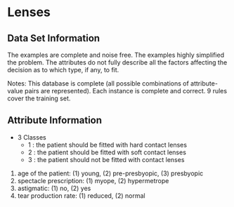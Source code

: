# Lenses

## Data Set Information
The examples are complete and noise free.
The examples highly simplified the problem.
The attributes do not fully describe all the factors affecting the decision as to which type, if any, to fit.

Notes:
	This database is complete (all possible combinations of attribute-value pairs are represented).
	Each instance is complete and correct.
	9 rules cover the training set.

## Attribute Information
* 3 Classes
	* 1 : the patient should be fitted with hard contact lenses
	* 2 : the patient should be fitted with soft contact lenses
	* 3 : the patient should not be fitted with contact lenses
1. age of the patient: (1) young, (2) pre-presbyopic, (3) presbyopic
2. spectacle prescription: (1) myope, (2) hypermetrope
3. astigmatic: (1) no, (2) yes
4. tear production rate: (1) reduced, (2) normal
